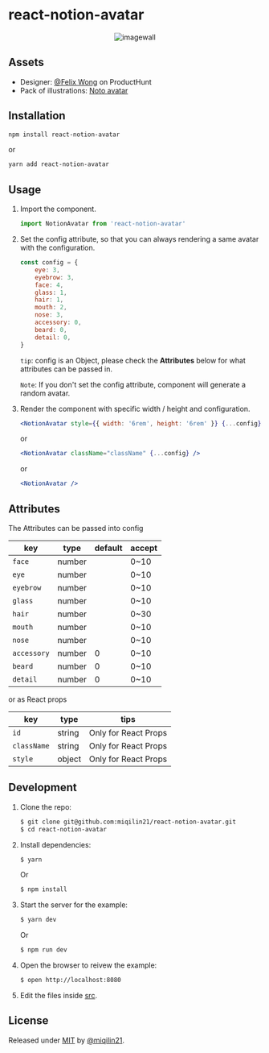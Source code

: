 # react-notion-avatar

<div align="center">
    <img src="https://cdn.jsdelivr.net/gh/miqilin21/static@master/img/example.gif" alt="imagewall" />
</div>

## Assets

- Designer: [@Felix Wong](https://www.producthunt.com/@felix12777) on ProductHunt
- Pack of illustrations: [Noto avatar](https://abstractlab.gumroad.com/l/noto-avatar)

## Installation

```sh
npm install react-notion-avatar
```

or

```sh
yarn add react-notion-avatar
```

## Usage

1. Import the component.
    ```js
    import NotionAvatar from 'react-notion-avatar'
    ```
2. Set the config attribute, so that you can always rendering a same avatar with the configuration.
    ```js
    const config = {
        eye: 3,
        eyebrow: 3,
        face: 4,
        glass: 1,
        hair: 1,
        mouth: 2,
        nose: 3,
        accessory: 0,
        beard: 0,
        detail: 0,
    }
    ```
    
    `tip`: config is an Object, please check the **Attributes** below for what attributes can be passed in.
    
    `Note`: If you don't set the config attribute, component will generate a random avatar.

3. Render the component with specific width / height and configuration.
    ```jsx
    <NotionAvatar style={{ width: '6rem', height: '6rem' }} {...config} />
    ```
    or
    
    ```jsx
    <NotionAvatar className="className" {...config} />
    ```
    or
     ```jsx
    <NotionAvatar />
     ```

## Attributes

The Attributes can be passed into config

| key               | type    | default | accept    |
| ----------------- | ------- | ------- | --------- | 
| `face`            | number  |         |  0~10     |         
| `eye`             | number  |         |  0~10     |             
| `eyebrow`         | number  |         |  0~10     |                              
| `glass`           | number  |         |  0~10     |                            
| `hair`            | number  |         |  0~30     |                                    
| `mouth`           | number  |         |  0~10     |                                    
| `nose`            | number  |         |  0~10     |                                    
| `accessory`       | number  |   0     |  0~10     |                                    
| `beard`           | number  |   0     |  0~10     |                                    
| `detail`          | number  |   0     |  0~10     |                                    

or as React props

| key               | type    | tips                               |
| ----------------- | ------- | ---------------------------------- |
| `id`              | string  | Only for React Props               |
| `className`       | string  | Only for React Props               |
| `style`           | object  | Only for React Props               |

## Development

1. Clone the repo:
    ```sh
    $ git clone git@github.com:miqilin21/react-notion-avatar.git
    $ cd react-notion-avatar
    ```
2. Install dependencies:
    ```sh
    $ yarn
    ```
    Or
    ```sh
    $ npm install
    ```
3. Start the server for the example:
    ```sh
    $ yarn dev
    ```
    Or
    ```sh
    $ npm run dev
    ```
4. Open the browser to reivew the example:
    ```sh
    $ open http://localhost:8080
    ```
5. Edit the files inside [src](/src).

## License

Released under [MIT](/LICENSE) by [@miqilin21](https://github.com/miqilin21).